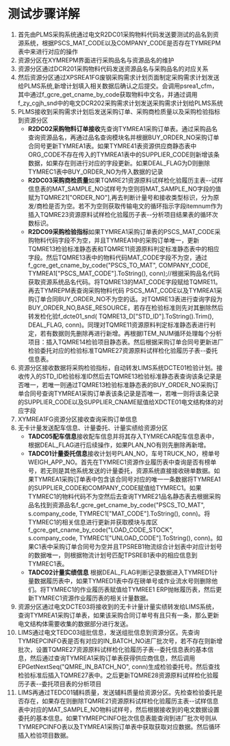 # 测试步骤详解

1. 首先由PLMS采购系统通过电文R2DC01采购物料代码发送要测试的品名到资源系统，根据PSCS_MAT_CODE以及COMPANY_CODE是否存在TYMREPM表中来进行对应的操作
2. 资源分区在XYMREPM界面进行采购品名与资源品名的维护
3. 资源分区通过DCR201采购物料代码发送资源品名与采购品名的对应关系
4. 然后资源分区通过XPSREA1FG废钢采购需求计划页面制定采购需求计划发送给PLMS系统,新增计划填入相关数据后确认之后提交。会调用psrea1_cfm，其中通过f_gcre_get_cname_by_code获取物料中文名，并通过调用f_zy_cgjh_snd中的电文DCR202采购需求计划发送采购需求计划给PLMS系统
5. PLMS接收到采购需求计划后发送采购订单、采购商检质量以及采购检验指标到资源分区
    - **R2DC02采购物料订单接收**先查询TYMREA1采购订单表。通过采购品名查询资源品名，再通过品名查询模块名并根据BUY_ORDER_NO采购订单合同号更新TYMREA1表。如果TYMRE41表资源供应商静态表中ORG_CODE不存在传入的TYMREA1表中的SUPPLIER_CODE则新增该条数据，如果存在则进行对应的字段更新。如果DEAL_FLAG为D则删除TYMREC1表中BUY_ORDER_NO为传入数据的记录
    - **R2DC03采购商检质量**如果TQMRE21资源原料试样检化验履历主表--试样信息表的MAT_SAMPLE_NO试样号为空则将MAT_SAMPLE_NO字段的值赋为TQMRE21["ORDER_NO"],再去判断计量号和接收类型标识，分为原发/商检是否为空。若不为空则获取传输电文的循环指示字段itemnum作为插入TQMRE23资源原料试样检化验履历子表--分析项目结果表的循环次数标识。
    - **R2DC09采购检验指标**如果TYMREA1采购订单表的PSCS_MAT_CODE采购物料代码字段不为空，并且TYMREA1中的采购订单唯一，更新TQMRE13检验标准静态表和TQMRE11资源原料判定标准静态表中的相应字段。然后TQMRE13表中的物料代码MAT_CODE字段不为空，通过f_gcre_get_cname_by_code("PSCS_TO_MAT", COMPANY_CODE, TYMREA1["PSCS_MAT_CODE"].ToString(), conn);//根据采购品名代码获取资源系统品名代码。将TQMRE13的MAT_CODE字段赋给TQMRE11。再去TYMREPM表查询采购物料代码
    PSCS_MAT_CODE以及TYMREA1采购订单合同BUY_ORDER_NO不为空的话。对TQMRE13表进行查询字段为BUY_ORDER_NO,BASE_RESOURCE，若存在检验标准则先对其删除然后转发检化验f_dcte01_snd( TQMRE13_D["STD_ID"].ToString().Trim(), DEAL_FLAG, conn)。同理对TQMRE11资源原料判定标准静态表进行判定，若有数据则先删除再进行新增。再根据ITEM_NUM循环处理每个分析项目：插入TQMRE14检验项目静态表。然后根据采购订单合同号更新进厂检验委托对应的检验标准TQMRE27资源原料试样检化验履历子表--委托信息表。
6. 资源分区接收数据将采购检验指标，自动转发LIMS系统DCTE01检验计划。接收传入的STD_ID检验标准ID然后去TQMRE13检验标准静态表查询该条记录是否唯一，若唯一则通过TQMRE13检验标准静态表的BUY_ORDER_NO采购订单合同号查询TYMREA1采购订单表该条记录是否唯一，若唯一则将该条记录的SUPPLIER_CODE以及SUPPLIER_CNAME赋值给XDCTE01电文结构体的对应字段
7. XYMREA1FG资源分区接收查询采购订单信息
8. 无卡计量发送配车信息、计量委托、计量实绩给资源分区
    - **TADC05配车信息**接收配车信息并将其存入TYMRECAR配车信息表中，根据DEAL_FLAG进行后续操作，如果PLAN_NO有则先删除再新增。
    - **TADC01计量委托信息**接收计划号PLAN_NO，车号TRUCK_NO，榜单号WEIGH_APP_NO。首先在TYMREC1资源作业履历表中查询是否有榜单号，若无则是其他系统发送的计量委托，资源系统直接接收磅单数据。如果TYMREA1采购订单表中包含该合同号对应的唯一一条数据将TYMREA1的SUPPLIER_CODE和COMPANY_CODE赋值给TYMREC1。如果TYMREC1的物料代码不为空然后去查询TYMRE21品名静态表去根据采购品名找到资源品名f_gcre_get_cname_by_code("PSCS_TO_MAT", s.company_code, TYMREC1["MAT_CODE"].ToString(), conn)。将TYMREC1的相关信息进行更新并获取模块与库区f_gcre_get_cname_by_code("LOAD_CODE_STOCK", s.company_code, TYMREC1["UNLOAD_CODE"].ToString(), conn)。如果C1表中采购订单合同号为空并且TPSREB1物流综合计划表中对应计划号的数据唯一，则根据物流计划号匹配TPSREB1表中的相应信息到TYMREC1表。
    - **TADC02计量实绩信息** 根据DEAL_FLAG判断记录数据进入TYMRED1计量数据履历表中，如果TYMRED1表中存在磅单号或作业流水号则删除他们。将TYMREC1的作业履历表赋值给TYMREE1 ERP抛帐履历表，然后更新TYMREC1资源作业履历表的相关计量数据。
9. 资源分区通过电文DCTE03将接收到的无卡计量计量实绩转发给LIMS系统，查询TYMREA1采购订单表，如果该采购合同订单号有且只有一条，那么更新电文结构体需要收集的数据部分进行发送。
10. LIMS通过电文TEDC03组批信息，发送组批信息到资源分区。先查询TYMREPCINFO表是否有对应的IN_BATCH_NO进厂批次号，若不存在则新增批次，设置TQMRE27资源原料试样检化验履历子表--委托信息表的基本信息，然后通过查询TYMREA1采购订单表获得供应商信息，然后调用EPGetNextSeq("QMRE_IN_BATCH_NO", conn)生成检验委托号。然后查找检验标准后插入TQMRE27表中。之后更新TQMRE28资源原料试样检化验履历子表--委托项目表的分析项目
11. LIMS再通过TEDC01辅料质量，发送辅料质量给资源分区。先检查检验委托是否存在，如果存在则删除TQMRE21资源原料试样检化验履历主表--试样信息表中对应的MAT_SAMPLE_NO物料试样号，然后根据接收到的电文数据设置委托的基本信息。如果TYMREPCINFO批次信息表能查询到进厂批次号则从TYMREPCINFO表以及TYMREA1采购订单表中获取获取对应数据。然后循环插入检验项目数据。
